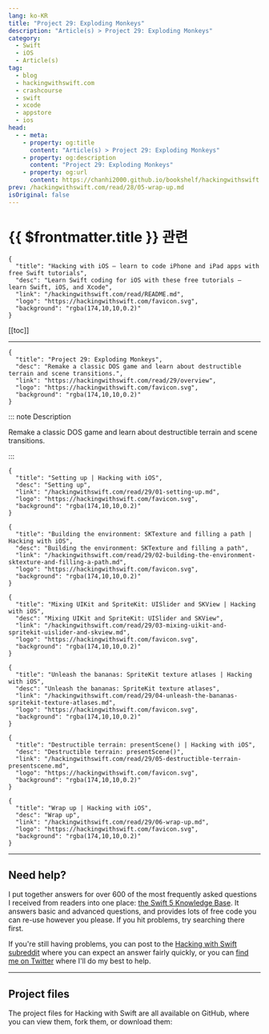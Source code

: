 ```yaml
---
lang: ko-KR
title: "Project 29: Exploding Monkeys"
description: "Article(s) > Project 29: Exploding Monkeys"
category:
  - Swift
  - iOS
  - Article(s)
tag: 
  - blog
  - hackingwithswift.com
  - crashcourse
  - swift
  - xcode
  - appstore
  - ios  
head:
  - - meta:
    - property: og:title
      content: "Article(s) > Project 29: Exploding Monkeys"
    - property: og:description
      content: "Project 29: Exploding Monkeys"
    - property: og:url
      content: https://chanhi2000.github.io/bookshelf/hackingwithswift.com/read/29/overview.html
prev: /hackingwithswift.com/read/28/05-wrap-up.md
isOriginal: false
---
```


# {{ $frontmatter.title }} 관련

```component VPCard
{
  "title": "Hacking with iOS – learn to code iPhone and iPad apps with free Swift tutorials",
  "desc": "Learn Swift coding for iOS with these free tutorials – learn Swift, iOS, and Xcode",
  "link": "/hackingwithswift.com/read/README.md",
  "logo": "https://hackingwithswift.com/favicon.svg",
  "background": "rgba(174,10,10,0.2)"
}
```

[[toc]]

---

```component VPCard
{
  "title": "Project 29: Exploding Monkeys",
  "desc": "Remake a classic DOS game and learn about destructible terrain and scene transitions.",
  "link": "https://hackingwithswift.com/read/29/overview", 
  "logo": "https://hackingwithswift.com/favicon.svg",
  "background": "rgba(174,10,10,0.2)"
}
```

::: note Description

Remake a classic DOS game and learn about destructible terrain and scene transitions.

:::

```component VPCard
{
  "title": "Setting up | Hacking with iOS",
  "desc": "Setting up",
  "link": "/hackingwithswift.com/read/29/01-setting-up.md",
  "logo": "https://hackingwithswift.com/favicon.svg",
  "background": "rgba(174,10,10,0.2)"
}
```

```component VPCard
{
  "title": "Building the environment: SKTexture and filling a path | Hacking with iOS",
  "desc": "Building the environment: SKTexture and filling a path",
  "link": "/hackingwithswift.com/read/29/02-building-the-environment-sktexture-and-filling-a-path.md",
  "logo": "https://hackingwithswift.com/favicon.svg",
  "background": "rgba(174,10,10,0.2)"
}
```

```component VPCard
{
  "title": "Mixing UIKit and SpriteKit: UISlider and SKView | Hacking with iOS",
  "desc": "Mixing UIKit and SpriteKit: UISlider and SKView",
  "link": "/hackingwithswift.com/read/29/03-mixing-uikit-and-spritekit-uislider-and-skview.md",
  "logo": "https://hackingwithswift.com/favicon.svg",
  "background": "rgba(174,10,10,0.2)"
}
```

```component VPCard
{
  "title": "Unleash the bananas: SpriteKit texture atlases | Hacking with iOS",
  "desc": "Unleash the bananas: SpriteKit texture atlases",
  "link": "/hackingwithswift.com/read/29/04-unleash-the-bananas-spritekit-texture-atlases.md",
  "logo": "https://hackingwithswift.com/favicon.svg",
  "background": "rgba(174,10,10,0.2)"
}
```

```component VPCard
{
  "title": "Destructible terrain: presentScene() | Hacking with iOS",
  "desc": "Destructible terrain: presentScene()",
  "link": "/hackingwithswift.com/read/29/05-destructible-terrain-presentscene.md",
  "logo": "https://hackingwithswift.com/favicon.svg",
  "background": "rgba(174,10,10,0.2)"
}
```

```component VPCard
{
  "title": "Wrap up | Hacking with iOS",
  "desc": "Wrap up",
  "link": "/hackingwithswift.com/read/29/06-wrap-up.md",
  "logo": "https://hackingwithswift.com/favicon.svg",
  "background": "rgba(174,10,10,0.2)"
}
```

---

## Need help?

I put together answers for over 600 of the most frequently asked questions I received from readers into one place: [the Swift 5 Knowledge Base](/hackingwithswift.com/example-code/README.md). It answers basic and advanced questions, and provides lots of free code you can re-use however you please. If you hit problems, try searching there first.

If you're still having problems, you can post to the [<FontIcon icon="fa-brands fa-reddit"/>Hacking with Swift subreddit](http://reddit.com/r/hackingwithswift) where you can expect an answer fairly quickly, or you can [<FontIcon icon="fa-brands fa-x-twitter"/>find me on Twitter](http://x.com/twostraws) where I'll do my best to help.

---

## Project files

The project files for Hacking with Swift are all available on GitHub, where you can view them, fork them, or download them:

<SiteInfo
  name="twostraws/HackingWithSwift"
  desc="The project source code for Hacking with iOS."
  url="https://github.com/twostraws/HackingWithSwift"
  logo="https://avatars.githubusercontent.com/u/190200?v=4"
  preview="https://opengraph.githubassets.com/0c5c3b0395eec78c01ced842cfd7c8e99ad84abe3fe892fe90b1e97e022423ce/twostraws/HackingWithSwift"/>

